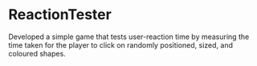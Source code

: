 # ReactionTester
Developed a simple game that tests user-reaction time by measuring the time taken for the player to click on randomly positioned, sized, and coloured shapes.     

